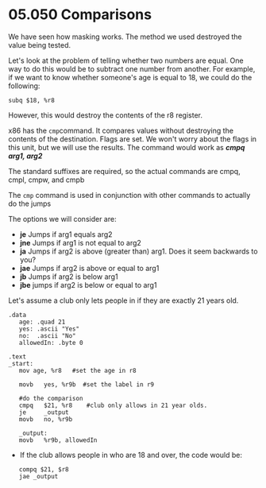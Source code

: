 
# 05.050 Comparisons

We have seen how masking works.  The method we used destroyed the value being tested.

Let's look at the problem of telling whether two numbers are equal.   One way to do this would be to subtract one number from another.  For example, if we want to know whether someone's age is equal to 18, we could do the following:

```
subq $18, %r8
```
However, this would destroy the contents of the r8 register.

x86 has the `cmp`command.  It compares values without destroying the contents of the destination.  Flags are set.   We won't worry about the flags in this unit, but we will use the results.  The command would work as ***cmpq arg1, arg2***

The standard suffixes are required, so the actual commands are cmpq, cmpl, cmpw, and cmpb

The `cmp` command is used in conjunction with other commands to actually do the jumps

The options we will consider are:

- **je** Jumps if arg1 equals arg2
- **jne** Jumps if arg1 is not equal to arg2
- **ja** Jumps if arg2 is above (greater than) arg1.  Does it seem backwards to you?
- **jae** Jumps if arg2 is above or equal to arg1
- **jb** Jumps if arg2 is below arg1
- **jbe** jumps if arg2 is below or equal to arg1

Let's assume a club only lets people in if they are exactly 21 years old.  

```
.data
   age: .quad 21
   yes: .ascii "Yes"
   no:  .ascii "No"
   allowedIn: .byte 0

.text
_start:
   mov age, %r8   #set the age in r8

   movb   yes, %r9b  #set the label in r9

   #do the comparison
   cmpq   $21, %r8    #club only allows in 21 year olds.
   je     _output
   movb   no, %r9b

   _output:
   movb   %r9b, allowedIn
```

- If the club allows people in who are 18 and over, the code would be:

```
   compq $21, $r8
   jae _output
```